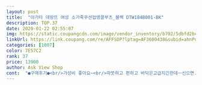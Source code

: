 ```yaml
---
layout: post 
title:  "아가타 데땅뜨 여성 소가죽쿠션업앵클부츠_블랙 DTW184B001-BK" 
description: TOP.37 
date: 2020-01-22 02:55:07 
img: https://static.coupangcdn.com/image/vendor_inventory/b702/5dbfd2bc23aa2da9ea026691c3def7e873098fa5e8df7375d1085dd79cab.jpg 
linkUrl: https://link.coupang.com/re/AFFSDP?lptag=AF3600438&subid=ahnPublicAsk&pageKey=330999784&itemId=1057685606&vendorItemId=5532103249&traceid=V0-113-3ebc286521fd2523 
categories: [1007] 
color: 7E57C2 
rank: 37 
price: 13900 
author: Ask View Shop 
cont:  "●구매후기●<br/>가성비 좋아요~<br/>따뜻하고 편하고 바닥은고급지긴한데ㅡ신으면.<br/>평버짐해짐<br/>무지외반증이라 편안하게 신으려고 한 치수 큰 걸로 구입했는데<br/>바닥이 푹신하고 좋은데 상품평에 나온것처럼 신고 걷다보면 뒤쪽이 꺼지는 느낌이고 발목도 아프고 볼이 넓어서인지 저에게는 크네요.<br/> 그래서 깔창깔고 신었더니 편해요~강추~^^<br/>소가죽인지? 잘모르겠음.<br/><br/>신발 자체가 바닥쿠션이 정말 푹신하고 편하네요<br/>아가타라는걸 알수가없음.<br/><br/>정말 발이 편안합니다.<br/><br/>" 
---
```

